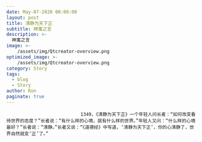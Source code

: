 ```yaml
---
date: May-07-2020 00:00:00
layout: post
title: 清静为天下正
subtitle: 神寓之言
description: >-
  神寓之言
image: >-
    /assets/img/Qtcreator-overview.png
optimized_image: >-
    /assets/img/Qtcreator-overview.png
category: Story
tags:
  - blog
  - Story
author: Ron
paginate: true
---
```


							　　1349，《清静为天下正》一个年轻人问长者：“如何改变看待世界的态度？”长者说：“有什么样的心境，就有什么样的世界。”年轻人又问：“什么样的心境最好？”长者说：“清静。”长者又说：“《道德经》中写道，‘清静为天下正’，你的心清静了，世界自然就变‘正’了。”
							
							
						